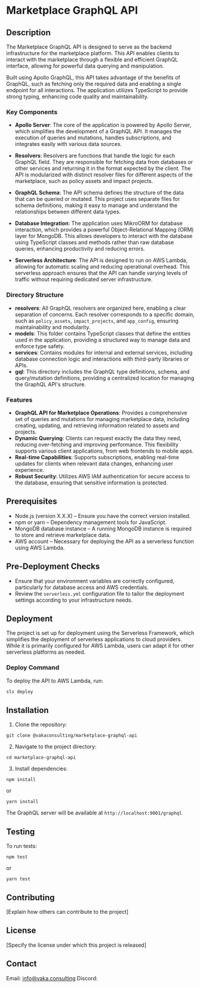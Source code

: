 # Marketplace GraphQL API

## Description

The Marketplace GraphQL API is designed to serve as the backend infrastructure for the marketplace platform. This API enables clients to interact with the marketplace through a flexible and efficient GraphQL interface, allowing for powerful data querying and manipulation.

Built using Apollo GraphQL, this API takes advantage of the benefits of GraphQL, such as fetching only the required data and enabling a single endpoint for all interactions. The application utilizes TypeScript to provide strong typing, enhancing code quality and maintainability.

### Key Components

- **Apollo Server**: The core of the application is powered by Apollo Server, which simplifies the development of a GraphQL API. It manages the execution of queries and mutations, handles subscriptions, and integrates easily with various data sources.

- **Resolvers**: Resolvers are functions that handle the logic for each GraphQL field. They are responsible for fetching data from databases or other services and returning it in the format expected by the client. The API is modularized with distinct resolver files for different aspects of the marketplace, such as policy assets and impact projects.

- **GraphQL Schema**: The API schema defines the structure of the data that can be queried or mutated. This project uses separate files for schema definitions, making it easy to manage and understand the relationships between different data types.

- **Database Integration**: The application uses MikroORM for database interaction, which provides a powerful Object-Relational Mapping (ORM) layer for MongoDB. This allows developers to interact with the database using TypeScript classes and methods rather than raw database queries, enhancing productivity and reducing errors.

- **Serverless Architecture**: The API is designed to run on AWS Lambda, allowing for automatic scaling and reducing operational overhead. This serverless approach ensures that the API can handle varying levels of traffic without requiring dedicated server infrastructure.

### Directory Structure

- **resolvers**: All GraphQL resolvers are organized here, enabling a clear separation of concerns. Each resolver corresponds to a specific domain, such as `policy_assets`, `impact_projects`, and `app_config`, ensuring maintainability and modularity.
- **models**: This folder contains TypeScript classes that define the entities used in the application, providing a structured way to manage data and enforce type safety.
- **services**: Contains modules for internal and external services, including database connection logic and interactions with third-party libraries or APIs.
- **gql**: This directory includes the GraphQL type definitions, schema, and query/mutation definitions, providing a centralized location for managing the GraphQL API's structure.

### Features

- **GraphQL API for Marketplace Operations**: Provides a comprehensive set of queries and mutations for managing marketplace data, including creating, updating, and retrieving information related to assets and projects.
- **Dynamic Querying**: Clients can request exactly the data they need, reducing over-fetching and improving performance. This flexibility supports various client applications, from web frontends to mobile apps.
- **Real-time Capabilities**: Supports subscriptions, enabling real-time updates for clients when relevant data changes, enhancing user experience.
- **Robust Security**: Utilizes AWS IAM authentication for secure access to the database, ensuring that sensitive information is protected.

## Prerequisites

- Node.js (version X.X.X) – Ensure you have the correct version installed.
- npm or yarn – Dependency management tools for JavaScript.
- MongoDB database instance – A running MongoDB instance is required to store and retrieve marketplace data.
- AWS account – Necessary for deploying the API as a serverless function using AWS Lambda.

## Pre-Deployment Checks

- Ensure that your environment variables are correctly configured, particularly for database access and AWS credentials.
- Review the `serverless.yml` configuration file to tailor the deployment settings according to your infrastructure needs.

## Deployment

The project is set up for deployment using the Serverless Framework, which simplifies the deployment of serverless applications to cloud providers. While it is primarily configured for AWS Lambda, users can adapt it for other serverless platforms as needed.

### Deploy Command

To deploy the API to AWS Lambda, run:

```bash
sls deploy
```

## Installation

1. Clone the repository:

```
git clone @vakaconsulting/marketplace-graphql-api
```

2. Navigate to the project directory:

```
cd marketplace-graphql-api
```

3. Install dependencies:

```
npm install
```

or

```
yarn install
```

The GraphQL server will be available at `http://localhost:9001/graphql`

## Testing

To run tests:

```
npm test
```

or

```
yarn test
```

## Contributing

[Explain how others can contribute to the project]

## License

[Specify the license under which this project is released]

## Contact

Email: info@vaka.consulting
Discord:
